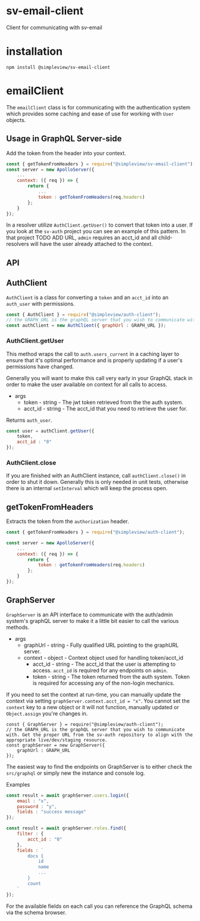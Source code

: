 # sv-email-client
Client for communicating with sv-email

# installation

```
npm install @simpleview/sv-email-client
```

# emailClient

The `emailClient` class is for communicating with the authentication system which provides some caching and ease of use for working with `User` objects.

## Usage in GraphQL Server-side

Add the token from the header into your context.
```js
const { getTokenFromHeaders } = require("@simpleview/sv-email-client");
const server = new ApolloServer({
	...
	context: ({ req }) => {
		return {
			...
			token : getTokenFromHeaders(req.headers)
		};
	}
});
```

In a resolver utilize `AuthClient.getUser()` to convert that token into a user. If you look at the `sv-auth` project you can see an example of this pattern. In that project TODO ADD URL, `admin` requires an acct_id and all child-resolvers will have the user already attached to the context.

## API

## AuthClient

`AuthClient` is a class for converting a `token` and an `acct_id` into an `auth_user` with permissions.

```js
const { AuthClient } = require("@simpleview/auth-client");
// the GRAPH_URL is the graphQL server that you wish to communicate with. Get the proper URL from the sv-auth repository to align with the appropriate live/dev/staging resource.
const authClient = new AuthClient({ graphUrl : GRAPH_URL });
```

### AuthClient.getUser

This method wraps the call to `auth.users_current` in a caching layer to ensure that it's optimal performance and is properly updating if a user's permissions have changed.

Generally you will want to make this call very early in your GraphQL stack in order to make the user available on context for all calls to access.

* args
	* token - string - The jwt token retrieved from the the auth system.
	* acct_id - string - The acct_id that you need to retrieve the user for.

Returns `auth_user`.

```js
const user = authClient.getUser({
	token,
	acct_id : "0"
});
```

### AuthClient.close

If you are finished with an AuthClient instance, call `authClient.close()` in order to shut it down. Generally this is only needed in unit tests, otherwise there is an internal `setInterval` which will keep the process open.

## getTokenFromHeaders

Extracts the token from the `authorization` header.

```js
const { getTokenFromHeaders } = require("@simpleview/auth-client");

const server = new ApolloServer({
	...
	context: ({ req }) => {
		return {
			token : getTokenFromHeaders(req.headers)
		};
	}
});
```

## GraphServer

`GraphServer` is an API interface to communicate with the auth/admin system's graphQL server to make it a little bit easier to call the various methods.


* args
	* graphUrl - string - Fully qualified URL pointing to the graphURL server.
	* context - object - Context object used for handling token/acct_id
		* acct_id - string - The acct_id that the user is attempting to access. `acct_id` is required for any endpoints on `admin`.
		* token - string - The token returned from the auth system. Token is required for accessing any of the non-login mechanics.

If you need to set the context at run-time, you can manually update the context via setting `graphServer.context.acct_id = "x"`. You cannot set the `context` key to a new object or it will not function, manually updated or `Object.assign` you're changes in.

```
const { GraphServer } = require("@simpleview/auth-client");
// the GRAPH_URL is the graphQL server that you wish to communicate with. Get the proper URL from the sv-auth repository to align with the appropriate live/dev/staging resource.
const graphServer = new GraphServer({
	graphUrl : GRAPH_URL
});
```

The easiest way to find the endpoints on GraphServer is to either check the `src/graphql` or simply new the instance and console log.

Examples

```js
const result = await graphServer.users.login({
	email : "x",
	password : "y",
	fields : "success message"
});

const result = await graphServer.roles.find({
	filter : {
		acct_id : "0"
	},
	fields : `
		docs {
			id
			name
			...
		}
		count
	`
});
```

For the available fields on each call you can reference the GraphQL schema via the schema browser.